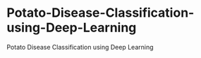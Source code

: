 # Potato-Disease-Classification-using-Deep-Learning
Potato Disease Classification using Deep Learning
